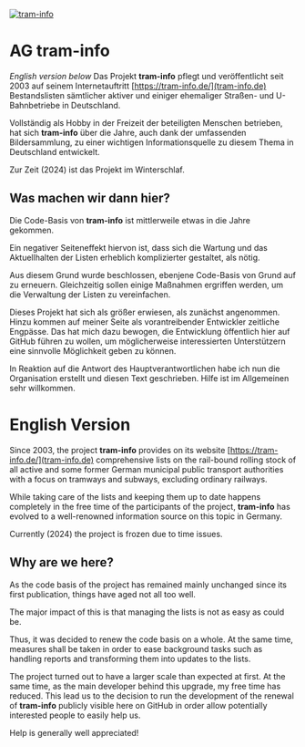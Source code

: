 [![tram-info](https://tram-info.de/logo12.png)](https://tram-info.de)
# AG tram-info
*English version below*
Das Projekt **tram-info** pflegt und veröffentlicht seit 2003 auf seinem Internetauftritt [https://tram-info.de/](tram-info.de) Bestandslisten sämtlicher aktiver und einiger ehemaliger Straßen- und U-Bahnbetriebe in Deutschland.

Vollständig als Hobby in der Freizeit der beteiligten Menschen betrieben, hat sich **tram-info** über die Jahre, auch dank der umfassenden Bildersammlung, zu einer wichtigen Informationsquelle zu diesem Thema in Deutschland entwickelt.

Zur Zeit (2024) ist das Projekt im Winterschlaf.

## Was machen wir dann hier?
Die Code-Basis von **tram-info** ist mittlerweile etwas in die Jahre gekommen.

Ein negativer Seiteneffekt hiervon ist, dass sich die Wartung und das Aktuellhalten der Listen erheblich komplizierter gestaltet, als nötig.

Aus diesem Grund wurde beschlossen, ebenjene Code-Basis von Grund auf zu erneuern.
Gleichzeitig sollen einige Maßnahmen ergriffen werden, um die Verwaltung der Listen zu vereinfachen.

Dieses Projekt hat sich als größer erwiesen, als zunächst angenommen.
Hinzu kommen auf meiner Seite als vorantreibender Entwickler zeitliche Engpässe.
Das hat mich dazu bewogen, die Entwicklung öffentlich hier auf GitHub führen zu wollen, um möglicherweise interessierten Unterstützern eine sinnvolle Möglichkeit geben zu können.

In Reaktion auf die Antwort des Hauptverantwortlichen habe ich nun die Organisation erstellt und diesen Text geschrieben.
Hilfe ist im Allgemeinen sehr willkommen.

# English Version
Since 2003, the project **tram-info** provides on its website [https://tram-info.de/](tram-info.de) comprehensive lists on the rail-bound rolling stock of all active and some former German municipal public transport authorities with a focus on tramways and subways, excluding ordinary railways.

While taking care of the lists and keeping them up to date happens completely in the free time of the participants of the project, **tram-info** has evolved to a well-renowned information source on this topic in Germany.

Currently (2024) the project is frozen due to time issues.

## Why are we here?
As the code basis of the project has remained mainly unchanged since its first publication, things have aged not all too well.

The major impact of this is that managing the lists is not as easy as could be.

Thus, it was decided to renew the code basis on a whole.
At the same time, measures shall be taken in order to ease background tasks such as handling reports and transforming them into updates to the lists.

The project turned out to have a larger scale than expected at first.
At the same time, as the main developer behind this upgrade, my free time has reduced.
This lead us to the decision to run the development of the renewal of **tram-info** publicly visible here on GitHub in order allow potentially interested people to easily help us.

Help is generally well appreciated!